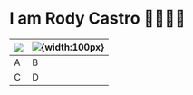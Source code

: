# I am Rody Castro 👋👨🏻‍💻

|![](http://assets.stickpng.com/images/5847ea22cef1014c0b5e4833.png)|![](https://ejemplo.com/imagen.jpg){width:100px}|
|--------|--------|
|    A    |    B    |
|    C    |    D    |
